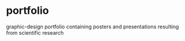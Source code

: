 # portfolio
graphic-design portfolio containing posters and presentations resulting from scientific research

